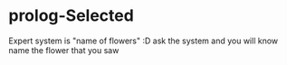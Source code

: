# prolog-Selected
Expert system is "name of flowers" :D
ask the system and you will know name the flower that you saw
